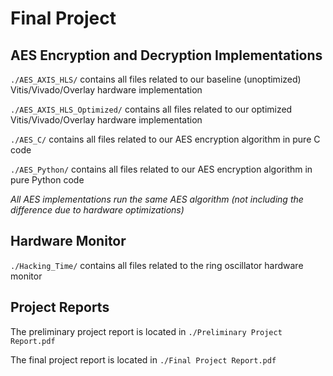 # Final Project

## AES Encryption and Decryption Implementations

`./AES_AXIS_HLS/` contains all files related to our baseline (unoptimized) Vitis/Vivado/Overlay hardware implementation

`./AES_AXIS_HLS_Optimized/` contains all files related to our optimized Vitis/Vivado/Overlay hardware implementation

`./AES_C/` contains all files related to our AES encryption algorithm in pure C code

`./AES_Python/` contains all files related to our AES encryption algorithm in pure Python code

*All AES implementations run the same AES algorithm (not including the difference due to hardware optimizations)*


## Hardware Monitor

`./Hacking_Time/` contains all files related to the ring oscillator hardware monitor

## Project Reports

The preliminary project report is located in `./Preliminary Project Report.pdf`

The final project report is located in `./Final Project Report.pdf`
